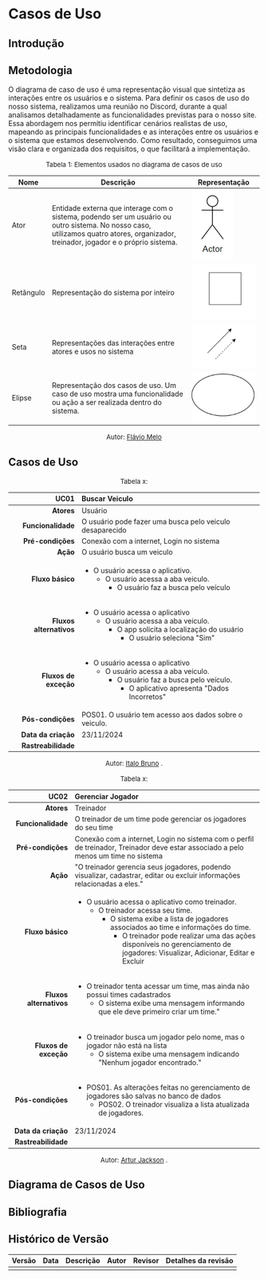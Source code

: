 # Casos de Uso

## Introdução

## Metodologia
O diagrama de caso de uso é uma representação visual que sintetiza as interações entre os usuários e o sistema. Para definir os casos de uso do nosso sistema, realizamos uma reunião no Discord, durante a qual analisamos detalhadamente as funcionalidades previstas para o nosso site. Essa abordagem nos permitiu identificar cenários realistas de uso, mapeando as principais funcionalidades e as interações entre os usuários e o sistema que estamos desenvolvendo. Como resultado, conseguimos uma visão clara e organizada dos requisitos, o que facilitará a implementação.

<font size="2"><p style="text-align: center">Tabela 1: Elementos usados no diagrama de casos de uso </p></font>

| Nome           |Descrição                     |    Representação                           |
|----------------|------------------------------|--------------------------------------------|
| Ator           | Entidade externa que interage com o sistema, podendo ser um usuário ou outro sistema. No nosso caso, utilizamos quatro atores, organizador, treinador, jogador e o próprio sistema. | ![Ator](../../Assets/ator.jpeg) |
|Retângulo | Representação do sistema por inteiro |![Retângulo](../../Assets/retangulo.jpeg)|
|Seta| Representações das interações entre atores e usos no sistema|![Setas](../../Assets/setas.jpeg)|
|Elipse|Representação dos casos de uso. Um caso de uso mostra uma funcionalidade ou ação a ser realizada dentro do sistema.|![Elipse](../../Assets/elipse.jpeg)|

<font size="2"><p style="text-align: center">Autor: [Flávio Melo](https://github.com/flavioovatsug)</p></font>


## Casos de Uso

<center>

<font size="2"><p style="text-align: center">Tabela x: </p></font>

| UC01 |  Buscar Veiculo |
| -: | :- |
| **Atores** | Usuário |
| **Funcionalidade** | O usuário pode fazer uma busca pelo veiculo desaparecido |
| **Pré-condições** | Conexão com a internet, Login no sistema |
| **Ação** | O usuário busca um veiculo  |
| **Fluxo básico** | <ul><li> O usuário acessa o aplicativo. </br> <ul><li> O usuário acessa a aba veiculo. </br> <ul><li> O usuário faz a busca pelo veículo </br> |
| **Fluxos alternativos** | <ul><li> O usuário acessa o aplicativo </br> <ul><li> O usuário acessa a aba veiculo. </br> <ul><li> O app solicita a localização do usuário </br> <ul><li> O usuário seleciona "Sim"</br>  |
| **Fluxos de exceção** | <ul><li> O usuário acessa o aplicativo </br> <ul><li> O usuário acessa a aba veiculo. </br> <ul><li>  O usuário faz a busca pelo veículo. </br> <ul><li> O aplicativo apresenta "Dados Incorretos" </br>  |
| **Pós-condições** |POS01. O usuário tem acesso aos dados sobre o veiculo. |
| **Data da criação** | 23/11/2024 |
| **Rastreabilidade** | |

<font size="2"><p style="text-align: center">Autor: [Italo Bruno](https://github.com/ItaloBrunoM)  .</p></font>

</center>

<center>

<font size="2"><p style="text-align: center">Tabela x: </p></font>

| UC02 |  Gerenciar Jogador |
| -: | :- |
| **Atores** | Treinador |
| **Funcionalidade** | O treinador de um time pode gerenciar os jogadores do seu time |
| **Pré-condições** | Conexão com a internet, Login no sistema com o perfil de treinador, Treinador deve estar associado a pelo menos um time no sistema |
| **Ação** | "O treinador gerencia seus jogadores, podendo visualizar, cadastrar, editar ou excluir informações relacionadas a eles."  |
| **Fluxo básico** | <ul><li> O usuário acessa o aplicativo como treinador. </br> <ul><li> O treinador acessa seu time. </br> <ul><li> O sistema exibe a lista de jogadores associados ao time e informações do time. </br> <ul><li> O treinador pode realizar uma das ações disponíveis no gerenciamento de jogadores: Visualizar, Adicionar, Editar e Excluir </br>|
| **Fluxos alternativos** | <ul><li> O treinador tenta acessar um time, mas ainda não possui times cadastrados </br> <ul><li> O sistema exibe uma mensagem informando que ele deve primeiro criar um time."</br>  |
| **Fluxos de exceção** | <ul><li> O treinador busca um jogador pelo nome, mas o jogador não está na lista</br> <ul><li>O sistema exibe uma mensagem indicando "Nenhum jogador encontrado."</br> |
| **Pós-condições** |<ul><li> POS01. As alterações feitas no gerenciamento de jogadores são salvas no banco de dados</br> <ul><li> POS02. O treinador visualiza a lista atualizada de jogadores. |
| **Data da criação** | 23/11/2024 |
| **Rastreabilidade** | |

<font size="2"><p style="text-align: center">Autor: [Artur Jackson](https://github.com/artur-jack)  .</p></font>

</center>

## Diagrama de Casos de Uso

## Bibliografia

## Histórico de Versão

|Versão|Data|Descrição|Autor|Revisor| Detalhes da revisão |
|:----:|----|---------|-----|:-------:|-----| 
|  |  |  |  |  | |